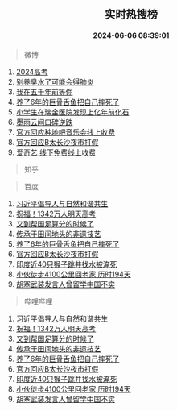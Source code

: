 <div align="center"><h2>实时热搜榜</h2><h4>2024-06-06 08:39:01</h4></div>

> 微博  

1. [2024高考](https://s.weibo.com/weibo?q=%232024%E9%AB%98%E8%80%83%23&t=31&band_rank=1&Refer=top)<br />
2. [别养臭水了可能会得肺炎](https://s.weibo.com/weibo?q=%23%E5%88%AB%E5%85%BB%E8%87%AD%E6%B0%B4%E4%BA%86%E5%8F%AF%E8%83%BD%E4%BC%9A%E5%BE%97%E8%82%BA%E7%82%8E%23&t=31&band_rank=2&Refer=top)<br />
3. [我在五千年前等你](https://s.weibo.com/weibo?q=%23%E6%88%91%E5%9C%A8%E4%BA%94%E5%8D%83%E5%B9%B4%E5%89%8D%E7%AD%89%E4%BD%A0%23&t=31&band_rank=3&Refer=top)<br />
4. [养了6年的巨骨舌鱼把自己摔死了](https://s.weibo.com/weibo?q=%23%E5%85%BB%E4%BA%866%E5%B9%B4%E7%9A%84%E5%B7%A8%E9%AA%A8%E8%88%8C%E9%B1%BC%E6%8A%8A%E8%87%AA%E5%B7%B1%E6%91%94%E6%AD%BB%E4%BA%86%23&t=31&band_rank=4&Refer=top)<br />
5. [小学生在瑞金医院发现上亿年前化石](https://s.weibo.com/weibo?q=%23%E5%B0%8F%E5%AD%A6%E7%94%9F%E5%9C%A8%E7%91%9E%E9%87%91%E5%8C%BB%E9%99%A2%E5%8F%91%E7%8E%B0%E4%B8%8A%E4%BA%BF%E5%B9%B4%E5%89%8D%E5%8C%96%E7%9F%B3%23&t=31&band_rank=5&Refer=top)<br />
6. [墨雨云间口碑逆跌](https://s.weibo.com/weibo?q=%23%E5%A2%A8%E9%9B%A8%E4%BA%91%E9%97%B4%E5%8F%A3%E7%A2%91%E9%80%86%E8%B7%8C%23&t=31&band_rank=6&Refer=top)<br />
7. [官方回应种地吧音乐会线上收费](https://s.weibo.com/weibo?q=%23%E5%AE%98%E6%96%B9%E5%9B%9E%E5%BA%94%E7%A7%8D%E5%9C%B0%E5%90%A7%E9%9F%B3%E4%B9%90%E4%BC%9A%E7%BA%BF%E4%B8%8A%E6%94%B6%E8%B4%B9%23&t=31&band_rank=7&Refer=top)<br />
8. [官方回应B太长沙夜市打假](https://s.weibo.com/weibo?q=%23%E5%AE%98%E6%96%B9%E5%9B%9E%E5%BA%94B%E5%A4%AA%E9%95%BF%E6%B2%99%E5%A4%9C%E5%B8%82%E6%89%93%E5%81%87%23&t=31&band_rank=8&Refer=top)<br />
9. [爱奇艺 线下免费线上收费](https://s.weibo.com/weibo?q=%E7%88%B1%E5%A5%87%E8%89%BA%20%E7%BA%BF%E4%B8%8B%E5%85%8D%E8%B4%B9%E7%BA%BF%E4%B8%8A%E6%94%B6%E8%B4%B9&t=31&band_rank=9&Refer=top)<br />

> 知乎  


> 百度  

1. [习近平倡导人与自然和谐共生](https://www.baidu.com/s?wd=%E4%B9%A0%E8%BF%91%E5%B9%B3%E5%80%A1%E5%AF%BC%E4%BA%BA%E4%B8%8E%E8%87%AA%E7%84%B6%E5%92%8C%E8%B0%90%E5%85%B1%E7%94%9F&sa=fyb_news&rsv_dl=fyb_news)<br />
2. [祝福！1342万人明天高考](https://www.baidu.com/s?wd=%E7%A5%9D%E7%A6%8F%EF%BC%811342%E4%B8%87%E4%BA%BA%E6%98%8E%E5%A4%A9%E9%AB%98%E8%80%83&sa=fyb_news&rsv_dl=fyb_news)<br />
3. [又到帮国足算分的时候了](https://www.baidu.com/s?wd=%E5%8F%88%E5%88%B0%E5%B8%AE%E5%9B%BD%E8%B6%B3%E7%AE%97%E5%88%86%E7%9A%84%E6%97%B6%E5%80%99%E4%BA%86&sa=fyb_news&rsv_dl=fyb_news)<br />
4. [传承于田间地头的非遗技艺](https://www.baidu.com/s?wd=%E4%BC%A0%E6%89%BF%E4%BA%8E%E7%94%B0%E9%97%B4%E5%9C%B0%E5%A4%B4%E7%9A%84%E9%9D%9E%E9%81%97%E6%8A%80%E8%89%BA&sa=fyb_news&rsv_dl=fyb_news)<br />
5. [养了6年的巨骨舌鱼把自己摔死了](https://www.baidu.com/s?wd=%E5%85%BB%E4%BA%866%E5%B9%B4%E7%9A%84%E5%B7%A8%E9%AA%A8%E8%88%8C%E9%B1%BC%E6%8A%8A%E8%87%AA%E5%B7%B1%E6%91%94%E6%AD%BB%E4%BA%86&sa=fyb_news&rsv_dl=fyb_news)<br />
6. [官方回应B太长沙夜市打假](https://www.baidu.com/s?wd=%E5%AE%98%E6%96%B9%E5%9B%9E%E5%BA%94B%E5%A4%AA%E9%95%BF%E6%B2%99%E5%A4%9C%E5%B8%82%E6%89%93%E5%81%87&sa=fyb_news&rsv_dl=fyb_news)<br />
7. [印度近40只猴子跳井找水被淹死](https://www.baidu.com/s?wd=%E5%8D%B0%E5%BA%A6%E8%BF%9140%E5%8F%AA%E7%8C%B4%E5%AD%90%E8%B7%B3%E4%BA%95%E6%89%BE%E6%B0%B4%E8%A2%AB%E6%B7%B9%E6%AD%BB&sa=fyb_news&rsv_dl=fyb_news)<br />
8. [小伙徒步4100公里回老家 历时194天](https://www.baidu.com/s?wd=%E5%B0%8F%E4%BC%99%E5%BE%92%E6%AD%A54100%E5%85%AC%E9%87%8C%E5%9B%9E%E8%80%81%E5%AE%B6+%E5%8E%86%E6%97%B6194%E5%A4%A9&sa=fyb_news&rsv_dl=fyb_news)<br />
9. [胡塞武装发言人曾留学中国不实](https://www.baidu.com/s?wd=%E8%83%A1%E5%A1%9E%E6%AD%A6%E8%A3%85%E5%8F%91%E8%A8%80%E4%BA%BA%E6%9B%BE%E7%95%99%E5%AD%A6%E4%B8%AD%E5%9B%BD%E4%B8%8D%E5%AE%9E&sa=fyb_news&rsv_dl=fyb_news)<br />

> 哔哩哔哩  

1. [习近平倡导人与自然和谐共生](https://www.baidu.com/s?wd=%E4%B9%A0%E8%BF%91%E5%B9%B3%E5%80%A1%E5%AF%BC%E4%BA%BA%E4%B8%8E%E8%87%AA%E7%84%B6%E5%92%8C%E8%B0%90%E5%85%B1%E7%94%9F&sa=fyb_news&rsv_dl=fyb_news)<br />
2. [祝福！1342万人明天高考](https://www.baidu.com/s?wd=%E7%A5%9D%E7%A6%8F%EF%BC%811342%E4%B8%87%E4%BA%BA%E6%98%8E%E5%A4%A9%E9%AB%98%E8%80%83&sa=fyb_news&rsv_dl=fyb_news)<br />
3. [又到帮国足算分的时候了](https://www.baidu.com/s?wd=%E5%8F%88%E5%88%B0%E5%B8%AE%E5%9B%BD%E8%B6%B3%E7%AE%97%E5%88%86%E7%9A%84%E6%97%B6%E5%80%99%E4%BA%86&sa=fyb_news&rsv_dl=fyb_news)<br />
4. [传承于田间地头的非遗技艺](https://www.baidu.com/s?wd=%E4%BC%A0%E6%89%BF%E4%BA%8E%E7%94%B0%E9%97%B4%E5%9C%B0%E5%A4%B4%E7%9A%84%E9%9D%9E%E9%81%97%E6%8A%80%E8%89%BA&sa=fyb_news&rsv_dl=fyb_news)<br />
5. [养了6年的巨骨舌鱼把自己摔死了](https://www.baidu.com/s?wd=%E5%85%BB%E4%BA%866%E5%B9%B4%E7%9A%84%E5%B7%A8%E9%AA%A8%E8%88%8C%E9%B1%BC%E6%8A%8A%E8%87%AA%E5%B7%B1%E6%91%94%E6%AD%BB%E4%BA%86&sa=fyb_news&rsv_dl=fyb_news)<br />
6. [官方回应B太长沙夜市打假](https://www.baidu.com/s?wd=%E5%AE%98%E6%96%B9%E5%9B%9E%E5%BA%94B%E5%A4%AA%E9%95%BF%E6%B2%99%E5%A4%9C%E5%B8%82%E6%89%93%E5%81%87&sa=fyb_news&rsv_dl=fyb_news)<br />
7. [印度近40只猴子跳井找水被淹死](https://www.baidu.com/s?wd=%E5%8D%B0%E5%BA%A6%E8%BF%9140%E5%8F%AA%E7%8C%B4%E5%AD%90%E8%B7%B3%E4%BA%95%E6%89%BE%E6%B0%B4%E8%A2%AB%E6%B7%B9%E6%AD%BB&sa=fyb_news&rsv_dl=fyb_news)<br />
8. [小伙徒步4100公里回老家 历时194天](https://www.baidu.com/s?wd=%E5%B0%8F%E4%BC%99%E5%BE%92%E6%AD%A54100%E5%85%AC%E9%87%8C%E5%9B%9E%E8%80%81%E5%AE%B6+%E5%8E%86%E6%97%B6194%E5%A4%A9&sa=fyb_news&rsv_dl=fyb_news)<br />
9. [胡塞武装发言人曾留学中国不实](https://www.baidu.com/s?wd=%E8%83%A1%E5%A1%9E%E6%AD%A6%E8%A3%85%E5%8F%91%E8%A8%80%E4%BA%BA%E6%9B%BE%E7%95%99%E5%AD%A6%E4%B8%AD%E5%9B%BD%E4%B8%8D%E5%AE%9E&sa=fyb_news&rsv_dl=fyb_news)<br />
